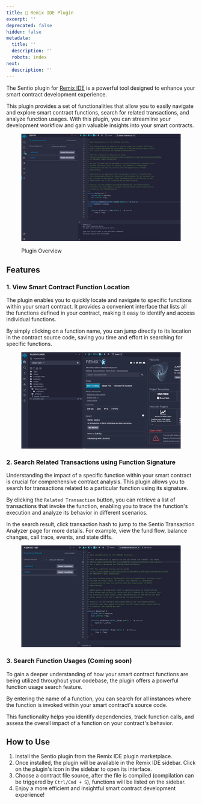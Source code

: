 ```yaml
---
title: 🧩 Remix IDE Plugin
excerpt: ''
deprecated: false
hidden: false
metadata:
  title: ''
  description: ''
  robots: index
next:
  description: ''
---
```

The Sentio plugin for [Remix IDE](https://remix.ethereum.org/) is a powerful tool designed to enhance your smart contract development experience.

This plugin provides a set of functionalities that allow you to easily navigate and explore smart contract functions, search for related transactions, and analyze function usages. With this plugin, you can streamline your development workflow and gain valuable insights into your smart contracts.

<figure>
  <img src="https://raw.githubusercontent.com/sentioxyz/docs/main/.gitbook/assets/sentio_plugin_overview.png" alt="" />
  <figcaption>
    <p>Plugin Overview</p>
  </figcaption>
</figure>

## Features

### 1. View Smart Contract Function Location

The plugin enables you to quickly locate and navigate to specific functions within your smart contract. It provides a convenient interface that lists all the functions defined in your contract, making it easy to identify and access individual functions.

By simply clicking on a function name, you can jump directly to its location in the contract source code, saving you time and effort in searching for specific functions.

<figure>
  <img src="https://raw.githubusercontent.com/sentioxyz/docs/main/.gitbook/assets/plugin-function-navigation.gif" alt="" />
  <figcaption></figcaption>
</figure>

### 2. Search Related Transactions using Function Signature

Understanding the impact of a specific function within your smart contract is crucial for comprehensive contract analysis. This plugin allows you to search for transactions related to a particular function using its signature.

By clicking the `Related Transaction` button, you can retrieve a list of transactions that invoke the function, enabling you to trace the function's execution and analyze its behavior in different scenarios.

In the search result, click transaction hash to jump to the Sentio Transaction Analyzer page for more details. For example, view the fund flow, balance changes, call trace, events, and state diffs.

<figure>
  <img src="https://raw.githubusercontent.com/sentioxyz/docs/main/.gitbook/assets/plugin-related-txn.gif" alt="" />
  <figcaption></figcaption>
</figure>

### 3. Search Function Usages (Coming soon)

To gain a deeper understanding of how your smart contract functions are being utilized throughout your codebase, the plugin offers a powerful function usage search feature.

By entering the name of a function, you can search for all instances where the function is invoked within your smart contract's source code.

This functionality helps you identify dependencies, track function calls, and assess the overall impact of a function on your contract's behavior.

## How to Use

1. Install the Sentio plugin from the Remix IDE plugin marketplace.
2. Once installed, the plugin will be available in the Remix IDE sidebar. Click on the plugin's icon in the sidebar to open its interface.
3. Choose a contract file source, after the file is compiled (compilation can be triggered by `Ctrl/Cmd + S`), functions will be listed on the sidebar.
4. Enjoy a more efficient and insightful smart contract development experience!